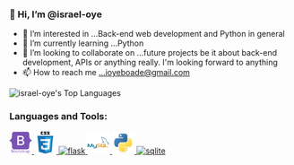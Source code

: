 ### 👋 Hi, I’m @israel-oye
- 👀 I’m interested in ...Back-end web development and Python in general
- 🌱 I’m currently learning ...Python
- 💞️ I’m looking to collaborate on ...future projects be it about back-end development, APIs or anything really. I'm looking forward to anything
- 📫 How to reach me ...ioyeboade@gmail.com

![israel-oye's Top Languages](https://github-readme-stats.vercel.app/api/top-langs/?username=israel-oye&theme=vue-dark&show_icons=true&hide_border=true&layout=compact)

<h3 align="left">Languages and Tools:</h3>
<p align="left"> <a href="https://getbootstrap.com" target="_blank" rel="noreferrer"> <img src="https://raw.githubusercontent.com/devicons/devicon/master/icons/bootstrap/bootstrap-plain-wordmark.svg" alt="bootstrap" width="40" height="40"/> </a> <a href="https://www.w3schools.com/css/" target="_blank" rel="noreferrer"> <img src="https://raw.githubusercontent.com/devicons/devicon/master/icons/css3/css3-original-wordmark.svg" alt="css3" width="40" height="40"/> </a> <a href="https://flask.palletsprojects.com/" target="_blank" rel="noreferrer"> <img src="https://www.vectorlogo.zone/logos/pocoo_flask/pocoo_flask-icon.svg" alt="flask" width="40" height="40"/> </a> <a href="https://www.mysql.com/" target="_blank" rel="noreferrer"> <img src="https://raw.githubusercontent.com/devicons/devicon/master/icons/mysql/mysql-original-wordmark.svg" alt="mysql" width="40" height="40"/> </a> <a href="https://www.python.org" target="_blank" rel="noreferrer"> <img src="https://raw.githubusercontent.com/devicons/devicon/master/icons/python/python-original.svg" alt="python" width="40" height="40"/> </a> <a href="https://www.sqlite.org/" target="_blank" rel="noreferrer"> <img src="https://www.vectorlogo.zone/logos/sqlite/sqlite-icon.svg" alt="sqlite" width="40" height="40"/> </a> </p>


<!---
israel-oye/israel-oye is a ✨ special ✨ repository because its `README.md` (this file) appears on your GitHub profile.
You can click the Preview link to take a look at your changes.
--->
